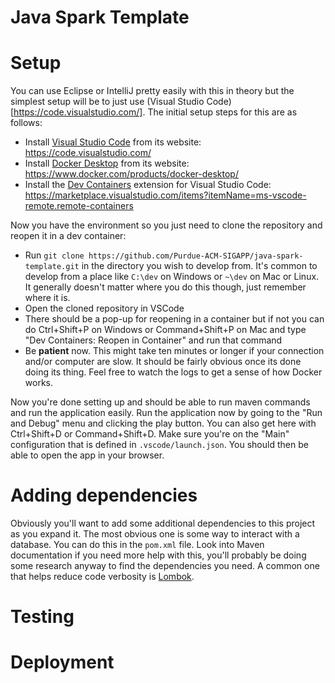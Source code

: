 # Java Spark Template

# Setup

You can use Eclipse or IntelliJ pretty easily with this in theory but the simplest setup will be to just use (Visual Studio Code)[https://code.visualstudio.com/]. The initial setup steps for this are as follows:

* Install [Visual Studio Code](https://code.visualstudio.com/) from its website: https://code.visualstudio.com/
* Install [Docker Desktop](https://www.docker.com/products/docker-desktop/) from its website: https://www.docker.com/products/docker-desktop/
* Install the [Dev Containers](https://marketplace.visualstudio.com/items?itemName=ms-vscode-remote.remote-containers) extension for Visual Studio Code: https://marketplace.visualstudio.com/items?itemName=ms-vscode-remote.remote-containers

Now you have the environment so you just need to clone the repository and reopen it in a dev container:

* Run `git clone https://github.com/Purdue-ACM-SIGAPP/java-spark-template.git` in the directory you wish to develop from. It's common to develop from a place like `C:\dev` on Windows or `~\dev` on Mac or Linux. It generally doesn't matter where you do this though, just remember where it is.
* Open the cloned repository in VSCode
* There should be a pop-up for reopening in a container but if not you can do Ctrl+Shift+P on Windows or Command+Shift+P on Mac and type "Dev Containers: Reopen in Container" and run that command
* Be **patient** now. This might take ten minutes or longer if your connection and/or computer are slow. It should be fairly obvious once its done doing its thing. Feel free to watch the logs to get a sense of how Docker works.

Now you're done setting up and should be able to run maven commands and run the application easily. Run the application now by going to the "Run and Debug" menu and clicking the play button. You can also get here with Ctrl+Shift+D or Command+Shift+D. Make sure you're on the "Main" configuration that is defined in `.vscode/launch.json`. You should then be able to open the app in your browser.

# Adding dependencies

Obviously you'll want to add some additional dependencies to this project as you expand it. The most obvious one is some way to interact with a database. You can do this in the `pom.xml` file. Look into Maven documentation if you need more help with this, you'll probably be doing some research anyway to find the dependencies you need. A common one that helps reduce code verbosity is [Lombok](https://projectlombok.org/).

# Testing

# Deployment
